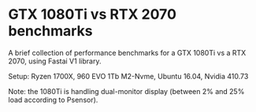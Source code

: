 # GTX 1080Ti vs RTX 2070 benchmarks

A brief collection of performance benchmarks for a GTX 1080Ti vs a RTX 2070, using Fastai V1 library.

Setup: Ryzen 1700X, 960 EVO 1Tb M2-Nvme, Ubuntu 16.04, Nvidia 410.73

Note: the 1080Ti is handling dual-monitor display (between 2% and 25% load according to Psensor).
